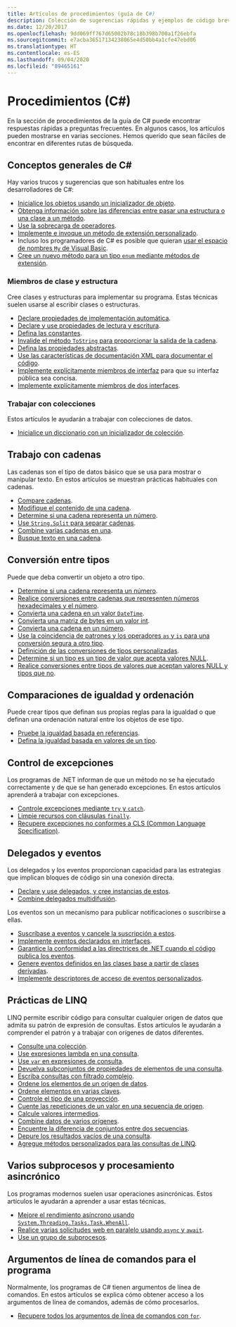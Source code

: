 ```yaml
---
title: Artículos de procedimientos (guía de C#)
description: Colección de sugerencias rápidas y ejemplos de código breves y concisos.
ms.date: 12/20/2017
ms.openlocfilehash: 9dd069ff767d65002b78c18b398b700a1f26ebfa
ms.sourcegitcommit: e7acba36517134238065e4d50bb4a1cfe47ebd06
ms.translationtype: HT
ms.contentlocale: es-ES
ms.lasthandoff: 09/04/2020
ms.locfileid: "89465161"
---
```

# <a name="how-to-c"></a>Procedimientos (C#)

En la sección de procedimientos de la guía de C# puede encontrar respuestas rápidas a preguntas frecuentes. En algunos casos, los artículos pueden mostrarse en varias secciones. Hemos querido que sean fáciles de encontrar en diferentes rutas de búsqueda.

## <a name="general-c-concepts"></a>Conceptos generales de C#

Hay varios trucos y sugerencias que son habituales entre los desarrolladores de C#:

- [Inicialice los objetos usando un inicializador de objeto](../programming-guide/classes-and-structs/how-to-initialize-objects-by-using-an-object-initializer.md).
- [Obtenga información sobre las diferencias entre pasar una estructura o una clase a un método](../programming-guide/classes-and-structs/how-to-know-the-difference-passing-a-struct-and-passing-a-class-to-a-method.md).
- [Use la sobrecarga de operadores](../language-reference/operators/operator-overloading.md).
- [Implemente e invoque un método de extensión personalizado](../programming-guide/classes-and-structs/how-to-implement-and-call-a-custom-extension-method.md).
- Incluso los programadores de C# es posible que quieran [usar el espacio de nombres `My` de Visual Basic](../programming-guide/namespaces/how-to-use-the-my-namespace.md).
- [Cree un nuevo método para un tipo `enum` mediante métodos de extensión](../programming-guide/classes-and-structs/how-to-create-a-new-method-for-an-enumeration.md).

### <a name="class-and-struct-members"></a>Miembros de clase y estructura

Cree clases y estructuras para implementar su programa. Estas técnicas suelen usarse al escribir clases o estructuras.

- [Declare propiedades de implementación automática](../programming-guide/classes-and-structs/how-to-implement-a-lightweight-class-with-auto-implemented-properties.md).
- [Declare y use propiedades de lectura y escritura](../programming-guide/classes-and-structs/how-to-declare-and-use-read-write-properties.md).
- [Defina las constantes](../programming-guide/classes-and-structs/how-to-define-constants.md).
- [Invalide el método `ToString` para proporcionar la salida de la cadena](../programming-guide/classes-and-structs/how-to-override-the-tostring-method.md).
- [Defina las propiedades abstractas](../programming-guide/classes-and-structs/how-to-define-abstract-properties.md).
- [Use las características de documentación XML para documentar el código](../programming-guide/xmldoc/how-to-use-the-xml-documentation-features.md).
- [Implemente explícitamente miembros de interfaz](../programming-guide/interfaces/how-to-explicitly-implement-interface-members.md) para que su interfaz pública sea concisa.
- [Implemente explícitamente miembros de dos interfaces](../programming-guide/interfaces/how-to-explicitly-implement-members-of-two-interfaces.md).

### <a name="working-with-collections"></a>Trabajar con colecciones

Estos artículos le ayudarán a trabajar con colecciones de datos.

- [Inicialice un diccionario con un inicializador de colección](../programming-guide/classes-and-structs/how-to-initialize-a-dictionary-with-a-collection-initializer.md).

## <a name="working-with-strings"></a>Trabajo con cadenas

Las cadenas son el tipo de datos básico que se usa para mostrar o manipular texto. En estos artículos se muestran prácticas habituales con cadenas.

- [Compare cadenas](compare-strings.md).
- [Modifique el contenido de una cadena](modify-string-contents.md).
- [Determine si una cadena representa un número](../programming-guide/strings/how-to-determine-whether-a-string-represents-a-numeric-value.md).
- [Use `String.Split` para separar cadenas](parse-strings-using-split.md).
- [Combine varias cadenas en una](concatenate-multiple-strings.md).
- [Busque texto en una cadena](search-strings.md).

## <a name="convert-between-types"></a>Conversión entre tipos

Puede que deba convertir un objeto a otro tipo.

- [Determine si una cadena representa un número](../programming-guide/strings/how-to-determine-whether-a-string-represents-a-numeric-value.md).
- [Realice conversiones entre cadenas que representen números hexadecimales y el número](../programming-guide/types/how-to-convert-between-hexadecimal-strings-and-numeric-types.md).
- [Convierta una cadena en un valor `DateTime`](../../standard/base-types/parsing-datetime.md).
- [Convierta una matriz de bytes en un valor int](../programming-guide/types/how-to-convert-a-byte-array-to-an-int.md).
- [Convierta una cadena en un número](../programming-guide/types/how-to-convert-a-string-to-a-number.md).
- [Use la coincidencia de patrones y los operadores `as` y `is` para una conversión segura a otro tipo](safely-cast-using-pattern-matching-is-and-as-operators.md).
- [Definición de las conversiones de tipos personalizadas](../language-reference/operators/user-defined-conversion-operators.md).
- [Determine si un tipo es un tipo de valor que acepta valores NULL](../language-reference/builtin-types/nullable-value-types.md#how-to-identify-a-nullable-value-type).
- [Realice conversiones entre tipos de valores que aceptan valores NULL y tipos que no](../language-reference/builtin-types/nullable-value-types.md#conversion-from-a-nullable-value-type-to-an-underlying-type).

## <a name="equality-and-ordering-comparisons"></a>Comparaciones de igualdad y ordenación

Puede crear tipos que definan sus propias reglas para la igualdad o que definan una ordenación natural entre los objetos de ese tipo.

- [Pruebe la igualdad basada en referencias](../programming-guide/statements-expressions-operators/how-to-test-for-reference-equality-identity.md).
- [Defina la igualdad basada en valores de un tipo](../programming-guide/statements-expressions-operators/how-to-define-value-equality-for-a-type.md).

## <a name="exception-handling"></a>Control de excepciones

Los programas de .NET informan de que un método no se ha ejecutado correctamente y de que se han generado excepciones. En estos artículos aprenderá a trabajar con excepciones.

- [Controle excepciones mediante `try` y `catch`](../programming-guide/exceptions/how-to-handle-an-exception-using-try-catch.md).
- [Limpie recursos con cláusulas `finally`](../programming-guide/exceptions/how-to-execute-cleanup-code-using-finally.md).
- [Recupere excepciones no conformes a CLS (Common Language Specification)](../programming-guide/exceptions/how-to-catch-a-non-cls-exception.md).

## <a name="delegates-and-events"></a>Delegados y eventos

Los delegados y los eventos proporcionan capacidad para las estrategias que implican bloques de código sin una conexión directa.

- [Declare y use delegados, y cree instancias de estos](../programming-guide/delegates/how-to-declare-instantiate-and-use-a-delegate.md).
- [Combine delegados multidifusión](../programming-guide/delegates/how-to-combine-delegates-multicast-delegates.md).

Los eventos son un mecanismo para publicar notificaciones o suscribirse a ellas.

- [Suscríbase a eventos y cancele la suscripción a estos](../programming-guide/events/how-to-subscribe-to-and-unsubscribe-from-events.md).
- [Implemente eventos declarados en interfaces](../programming-guide/events/how-to-implement-interface-events.md).
- [Garantice la conformidad a las directrices de .NET cuando el código publica los eventos](../programming-guide/events/how-to-publish-events-that-conform-to-net-framework-guidelines.md).
- [Genere eventos definidos en las clases base a partir de clases derivadas](../programming-guide/events/how-to-raise-base-class-events-in-derived-classes.md).
- [Implemente descriptores de acceso de eventos personalizados](../programming-guide/events/how-to-implement-custom-event-accessors.md).

## <a name="linq-practices"></a>Prácticas de LINQ

LINQ permite escribir código para consultar cualquier origen de datos que admita su patrón de expresión de consultas. Estos artículos le ayudarán a comprender el patrón y a trabajar con orígenes de datos diferentes.

- [Consulte una colección](../programming-guide/concepts/linq/how-to-query-an-arraylist-with-linq.md).
- [Use expresiones lambda en una consulta](../programming-guide/statements-expressions-operators/how-to-use-lambda-expressions-in-a-query.md).
- [Use `var` en expresiones de consulta](../programming-guide/classes-and-structs/how-to-use-implicitly-typed-local-variables-and-arrays-in-a-query-expression.md).
- [Devuelva subconjuntos de propiedades de elementos de una consulta](../programming-guide/classes-and-structs/how-to-return-subsets-of-element-properties-in-a-query.md).
- [Escriba consultas con filtrado complejo](../programming-guide/concepts/linq/how-to-write-queries-with-complex-filtering.md).
- [Ordene los elementos de un origen de datos](../programming-guide/concepts/linq/how-to-sort-elements.md).
- [Ordene elementos en varias claves](../programming-guide/concepts/linq/how-to-sort-elements-on-multiple-keys.md).
- [Controle el tipo de una proyección](../programming-guide/concepts/linq/how-to-control-the-type-of-a-projection.md).
- [Cuente las repeticiones de un valor en una secuencia de origen](../programming-guide/concepts/linq/how-to-count-occurrences-of-a-word-in-a-string-linq.md).
- [Calcule valores intermedios](../programming-guide/concepts/linq/how-to-calculate-intermediate-values.md).
- [Combine datos de varios orígenes](../programming-guide/concepts/linq/how-to-populate-object-collections-from-multiple-sources-linq.md).
- [Encuentre la diferencia de conjuntos entre dos secuencias](../programming-guide/concepts/linq/how-to-find-the-set-difference-between-two-lists-linq.md).
- [Depure los resultados vacíos de una consulta](../programming-guide/concepts/linq/how-to-debug-empty-query-results-sets.md).
- [Agregue métodos personalizados para las consultas de LINQ](../programming-guide/concepts/linq/how-to-add-custom-methods-for-linq-queries.md).

## <a name="multiple-threads-and-async-processing"></a>Varios subprocesos y procesamiento asincrónico

Los programas modernos suelen usar operaciones asincrónicas. Estos artículos le ayudarán a aprender a usar estas técnicas.

- [Mejore el rendimiento asíncrono usando `System.Threading.Tasks.Task.WhenAll`](../programming-guide/concepts/async/how-to-extend-the-async-walkthrough-by-using-task-whenall.md).
- [Realice varias solicitudes web en paralelo usando `async` y `await`](../programming-guide/concepts/async/how-to-make-multiple-web-requests-in-parallel-by-using-async-and-await.md).
- [Use un grupo de subprocesos](../../standard/threading/the-managed-thread-pool.md#using-the-thread-pool).

## <a name="command-line-args-to-your-program"></a>Argumentos de línea de comandos para el programa

Normalmente, los programas de C# tienen argumentos de línea de comandos. En estos artículos se explica cómo obtener acceso a los argumentos de línea de comandos, además de cómo procesarlos.

- [Recupere todos los argumentos de línea de comandos con `for`](../programming-guide/main-and-command-args/how-to-display-command-line-arguments.md).

